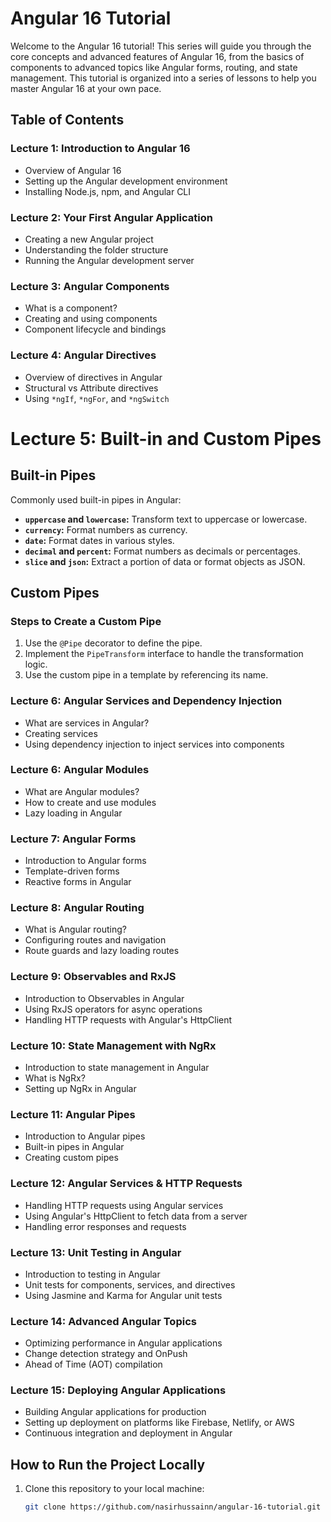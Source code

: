 # Angular 16 Tutorial

Welcome to the Angular 16 tutorial! This series will guide you through the core concepts and advanced features of Angular 16, from the basics of components to advanced topics like Angular forms, routing, and state management. This tutorial is organized into a series of lessons to help you master Angular 16 at your own pace.

## Table of Contents

### Lecture 1: Introduction to Angular 16
- Overview of Angular 16
- Setting up the Angular development environment
- Installing Node.js, npm, and Angular CLI

### Lecture 2: Your First Angular Application
- Creating a new Angular project
- Understanding the folder structure
- Running the Angular development server

### Lecture 3: Angular Components
- What is a component?
- Creating and using components
- Component lifecycle and bindings

### Lecture 4: Angular Directives
- Overview of directives in Angular
- Structural vs Attribute directives
- Using `*ngIf`, `*ngFor`, and `*ngSwitch`

# Lecture 5: Built-in and Custom Pipes  

## Built-in Pipes  
Commonly used built-in pipes in Angular:  

- **`uppercase` and `lowercase`:** Transform text to uppercase or lowercase.  
- **`currency`:** Format numbers as currency.  
- **`date`:** Format dates in various styles.  
- **`decimal` and `percent`:** Format numbers as decimals or percentages.  
- **`slice` and `json`:** Extract a portion of data or format objects as JSON.  

## Custom Pipes  
### Steps to Create a Custom Pipe  
1. Use the `@Pipe` decorator to define the pipe.  
2. Implement the `PipeTransform` interface to handle the transformation logic.  
3. Use the custom pipe in a template by referencing its name.  


### Lecture 6: Angular Services and Dependency Injection
- What are services in Angular?
- Creating services
- Using dependency injection to inject services into components

### Lecture 6: Angular Modules
- What are Angular modules?
- How to create and use modules
- Lazy loading in Angular

### Lecture 7: Angular Forms
- Introduction to Angular forms
- Template-driven forms
- Reactive forms in Angular

### Lecture 8: Angular Routing
- What is Angular routing?
- Configuring routes and navigation
- Route guards and lazy loading routes

### Lecture 9: Observables and RxJS
- Introduction to Observables in Angular
- Using RxJS operators for async operations
- Handling HTTP requests with Angular's HttpClient

### Lecture 10: State Management with NgRx
- Introduction to state management in Angular
- What is NgRx?
- Setting up NgRx in Angular

### Lecture 11: Angular Pipes
- Introduction to Angular pipes
- Built-in pipes in Angular
- Creating custom pipes

### Lecture 12: Angular Services & HTTP Requests
- Handling HTTP requests using Angular services
- Using Angular's HttpClient to fetch data from a server
- Handling error responses and requests

### Lecture 13: Unit Testing in Angular
- Introduction to testing in Angular
- Unit tests for components, services, and directives
- Using Jasmine and Karma for Angular unit tests

### Lecture 14: Advanced Angular Topics
- Optimizing performance in Angular applications
- Change detection strategy and OnPush
- Ahead of Time (AOT) compilation

### Lecture 15: Deploying Angular Applications
- Building Angular applications for production
- Setting up deployment on platforms like Firebase, Netlify, or AWS
- Continuous integration and deployment in Angular

## How to Run the Project Locally

1. Clone this repository to your local machine:
   ```bash
   git clone https://github.com/nasirhussainn/angular-16-tutorial.git

